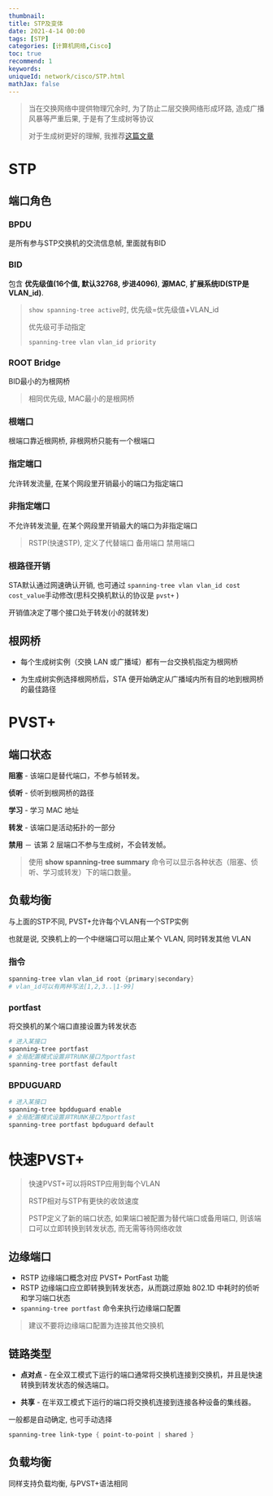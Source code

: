```yaml
---
thumbnail:
title: STP及变体
date: 2021-4-14 00:00
tags: [STP]
categories: [计算机网络,Cisco]
toc: true
recommend: 1
keywords: 
uniqueId: network/cisco/STP.html
mathJax: false
---
```


>  当在交换网络中提供物理冗余时, 为了防止二层交换网络形成环路, 造成广播风暴等严重后果, 于是有了生成树等协议
>
> 对于生成树更好的理解, 我推荐[这篇文章](https://www.zhihu.com/answer/109458339)

<!-- more -->

# STP

## 端口角色

### BPDU

是所有参与STP交换机的交流信息帧, 里面就有BID

### BID

包含 **优先级值(16个值, 默认32768, 步进4096)**, **源MAC**, **扩展系统ID(STP是VLAN_id)**.

> `show spanning-tree active`时, 优先级=优先级值+VLAN_id
>
> 优先级可手动指定
>
> `spanning-tree vlan vlan_id priority`

### ROOT Bridge

BID最小的为根网桥

> 相同优先级, MAC最小的是根网桥

### 根端口

根端口靠近根网桥, 非根网桥只能有一个根端口

### 指定端口

允许转发流量, 在某个网段里开销最小的端口为指定端口

### 非指定端口

不允许转发流量, 在某个网段里开销最大的端口为非指定端口

> RSTP(快速STP), 定义了代替端口 备用端口 禁用端口

### 根路径开销

STA默认通过网速确认开销, 也可通过 `spanning-tree vlan vlan_id cost cost_value`手动修改(思科交换机默认的协议是 `pvst+` )

开销值决定了哪个接口处于转发(小的就转发)

## 根网桥

- 每个生成树实例（交换 LAN 或广播域）都有一台交换机指定为根网桥

- 为生成树实例选择根网桥后，STA 便开始确定从广播域内所有目的地到根网桥的最佳路径

# PVST+

## 端口状态

**阻塞** - 该端口是替代端口，不参与帧转发。

**侦听** - 侦听到根网桥的路径

**学习** - 学习 MAC 地址

**转发** - 该端口是活动拓扑的一部分

**禁用** － 该第 2 层端口不参与生成树，不会转发帧。

> 使用 **show spanning-tree summary** 命令可以显示各种状态（阻塞、侦听、学习或转发）下的端口数量。

## 负载均衡

与上面的STP不同, PVST+允许每个VLAN有一个STP实例

也就是说, 交换机上的一个中继端口可以阻止某个 VLAN, 同时转发其他 VLAN

### 指令

```powershell
spanning-tree vlan vlan_id root {primary|secondary}
# vlan_id可以有两种写法[1,2,3..|1-99]
```

### portfast

将交换机的某个端口直接设置为转发状态

```powershell
# 进入某接口
spanning-tree portfast 
# 全局配置模式设置非TRUNK接口为portfast
spanning-tree portfast default 
```

### BPDUGUARD

```powershell
# 进入某接口
spanning-tree bpdduguard enable
# 全局配置模式设置非TRUNK接口为portfast
spanning-tree portfast bpduguard default
```



# 快速PVST+

> 快速PVST+可以将RSTP应用到每个VLAN
>
> RSTP相对与STP有更快的收敛速度
>
> PSTP定义了新的端口状态, 如果端口被配置为替代端口或备用端口, 则该端口可以立即转换到转发状态, 而无需等待网络收敛

## 边缘端口

- RSTP 边缘端口概念对应 PVST+ PortFast 功能
- RSTP 边缘端口应立即转换到转发状态，从而跳过原始 802.1D 中耗时的侦听和学习端口状态
- `spanning-tree portfast` 命令来执行边缘端口配置

> 建议不要将边缘端口配置为连接其他交换机

## 链路类型

- **点对点** - 在全双工模式下运行的端口通常将交换机连接到交换机，并且是快速转换到转发状态的候选端口。

- **共享** - 在半双工模式下运行的端口将交换机连接到连接各种设备的集线器。

一般都是自动确定, 也可手动选择

```powershell
spanning-tree link-type { point-to-point | shared }
```

## 负载均衡

同样支持负载均衡, 与PVST+语法相同